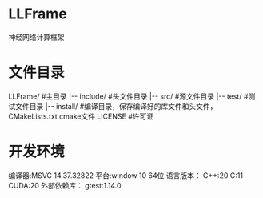 # LLFrame

神经网络计算框架

# 文件目录

LLFrame/&#09;#主目录
|-- include/&#09;#头文件目录
|-- src/&#09;#源文件目录
|-- test/&#09;#测试文件目录
|-- install/&#09;#编译目录，保存编译好的库文件和头文件，
CMakeLists.txt&#09;cmake文件
LICENSE&#09;#许可证


# 开发环境

编译器:MSVC 14.37.32822
平台:window 10 64位
语言版本：
&#09;C++:20
&#09;C:11
&#09;CUDA:20
外部依赖库：
&#09;gtest:1.14.0
